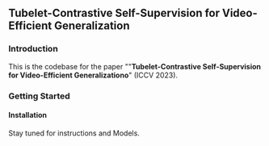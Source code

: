 ## Tubelet-Contrastive Self-Supervision for Video-Efficient Generalization

### Introduction

This is the codebase for the paper ""**Tubelet-Contrastive Self-Supervision for Video-Efficient Generalizationo**" (ICCV 2023).






### Getting Started

#### Installation

Stay tuned for instructions and Models.

